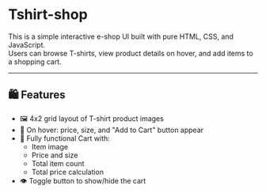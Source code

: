 # Tshirt-shop

This is a simple interactive e-shop UI built with pure HTML, CSS, and JavaScript.  
Users can browse T-shirts, view product details on hover, and add items to a shopping cart.

---

## 🛍️ Features

- 🖼️ 4x2 grid layout of T-shirt product images
- 🎯 On hover: price, size, and "Add to Cart" button appear
- 🛒 Fully functional Cart with:
  - Item image
  - Price and size
  - Total item count
  - Total price calculation
- 👁️ Toggle button to show/hide the cart
